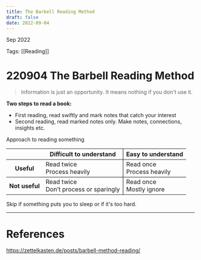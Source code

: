```yaml
---
title: The Barbell Reading Method
draft: false
date: 2022-09-04
---
```


Sep 2022
  

Tags: [[Reading]] 

# 220904 The Barbell Reading Method
> Information is just an opportunity. It means nothing if you don't use it. 

**Two steps to read a book:**
- First reading, read swiftly and mark notes that catch your interest
- Second reading, read marked notes only. Make notes, connections, insights etc.

Approach to reading something
<table>
  <thead>
    <tr>
      <th></th>
      <th style="border-right: 1px solid black; --darkreader-inline-border-right: #8c8273;" data-darkreader-inline-border-right="">Difficult to understand</th>
      <th>Easy to understand</th>
    </tr>
  </thead>
  <tbody>
    <tr style="border-bottom: 1px solid black; --darkreader-inline-border-bottom: #8c8273;" data-darkreader-inline-border-bottom="">
      <th><strong>Useful</strong></th>
      <td style="border-right: 1px solid black; --darkreader-inline-border-right: #8c8273;" data-darkreader-inline-border-right="">Read twice<br>Process heavily</td>
      <td>Read once<br>Process heavily</td>
    </tr>
    <tr>
      <th><strong>Not useful</strong></th>
      <td style="border-right: 1px solid black; --darkreader-inline-border-right: #8c8273;" data-darkreader-inline-border-right="">Read twice<br>Don’t process or sparingly</td>
      <td>Read once<br>Mostly ignore</td>
    </tr>
  </tbody>
</table>
Skip if something puts you to sleep or if it's too hard.



---
# References
https://zettelkasten.de/posts/barbell-method-reading/
